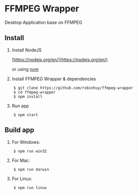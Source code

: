 # FFMPEG Wrapper
Desktop Application base on FFMPEG

## Install
1. Install NodeJS

    [https://nodejs.org/en/](https://nodejs.org/en/)
    
    or using [nvm](https://github.com/creationix/nvm)

2. Install FFMPEG Wrapper & dependencies

```
    $ git clone https://github.com/robinhuy/ffmpeg-wrapper
    $ cd ffmpeg-wrapper
    $ npm install
```

3. Run app

```
    $ npm start
```

## Build app

1. For Windows:

```
    $ npm run win32
```

2. For Mac:

```
    $ npm run darwin
```

3. For Linux:

```
    $ npm run linux
```


